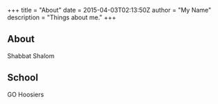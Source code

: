 +++
title = "About"
date = 2015-04-03T02:13:50Z
author = "My Name"
description = "Things about me."
+++

## About

Shabbat Shalom 

## School

GO Hoosiers

